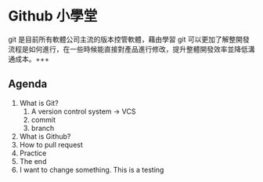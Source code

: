 # Github 小學堂

git 是目前所有軟體公司主流的版本控管軟體，藉由學習 git 可以更加了解整開發流程是如何進行，在一些時候能直接對產品進行修改，提升整體開發效率並降低溝通成本。+++

## Agenda
1. What is Git?
    1. A version control system → VCS
    2. commit
    3. branch
2. What is Github?
3. How to pull request
4. Practice
5. The end
6. I want to change something. This is a testing 
